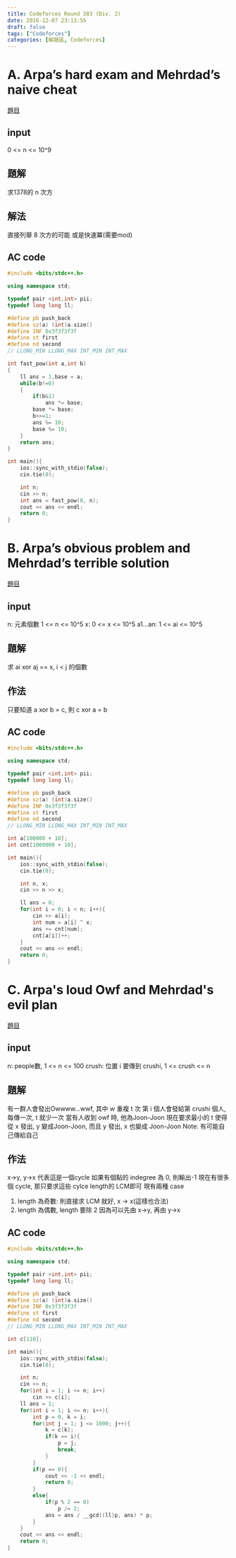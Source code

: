 ```yaml
---
title: Codeforces Round 383 (Div. 2)
date: 2016-12-07 23:13:55
draft: false
tags: ["Codeforces"]
categories: [解題區, Codeforces]
---
```


# A. Arpa’s hard exam and Mehrdad’s naive cheat
[題目](http://codeforces.com/contest/742/problem/A)

## input
0 <= n <= 10^9

## 題解
求1378的 n 次方

## 解法
直接列舉 8 次方的可能
或是快速冪(需要mod)

## AC code
```cpp
#include <bits/stdc++.h>

using namespace std;

typedef pair <int,int> pii;
typedef long long ll;

#define pb push_back
#define sz(a) (int)a.size()
#define INF 0x3f3f3f3f
#define st first
#define nd second
// LLONG_MIN LLONG_MAX INT_MIN INT_MAX

int fast_pow(int a,int b)  
{  
    ll ans = 1,base = a;  
    while(b!=0)  
    {  
        if(b&1)  
            ans *= base;  
        base *= base;  
        b>>=1;
        ans %= 10;
        base %= 10;
    }  
    return ans;  
}  

int main(){
    ios::sync_with_stdio(false);
    cin.tie(0);

    int n;
    cin >> n;
    int ans = fast_pow(8, n);
    cout << ans << endl;
    return 0;
}
```

# B. Arpa’s obvious problem and Mehrdad’s terrible solution
[題目](http://codeforces.com/contest/742/problem/B)

## input
n: 元素個數 1 <= n <= 10^5
x: 0 <= x <= 10^5
a1...an: 1 <= ai <= 10^5

## 題解
求 ai xor aj == x, i < j 的個數

## 作法
只要知道 a xor b = c, 則 c xor a = b

## AC code
```cpp
#include <bits/stdc++.h>

using namespace std;

typedef pair <int,int> pii;
typedef long long ll;

#define pb push_back
#define sz(a) (int)a.size()
#define INF 0x3f3f3f3f
#define st first
#define nd second
// LLONG_MIN LLONG_MAX INT_MIN INT_MAX

int a[100000 + 10];
int cnt[1000000 + 10];

int main(){
    ios::sync_with_stdio(false);
    cin.tie(0);

    int n, x;
    cin >> n >> x;

    ll ans = 0;
    for(int i = 0; i < n; i++){
        cin >> a[i];
        int num = a[i] ^ x;
        ans += cnt[num];
        cnt[a[i]]++;
    }
    cout << ans << endl;
    return 0;
}
```

# C. Arpa's loud Owf and Mehrdad's evil plan
[題目](http://codeforces.com/contest/742/problem/C)

## input
n: people數, 1 <= n <= 100
crush: 位置 i 要傳到 crushi, 1 <= crush <= n

## 題解
有一群人會發出Owwww...wwf, 其中 w 重複 t 次
第 i 個人會發給第 crushi 個人, 每傳一次, t 就少一次
當有人收到 owf 時, 他為Joon-Joon
現在要求最小的 t
使得從 x 發出, y 變成Joon-Joon, 而且 y 發出, x 也變成 Joon-Joon
Note: 有可能自己傳給自己

## 作法
x->y, y->x 代表這是一個cycle
如果有個點的 indegree 為 0, 則輸出-1
現在有很多個 cycle, 那只要求這些 cylce length的 LCM即可
現有兩種 case
1. length 為奇數: 則直接求 LCM 就好, x -> x(這樣也合法)
2. length 為偶數, length 要除 2
因為可以先由 x->y, 再由 y->x

## AC code
```cpp
#include <bits/stdc++.h>

using namespace std;

typedef pair <int,int> pii;
typedef long long ll;

#define pb push_back
#define sz(a) (int)a.size()
#define INF 0x3f3f3f3f
#define st first
#define nd second
// LLONG_MIN LLONG_MAX INT_MIN INT_MAX

int c[110];

int main(){
    ios::sync_with_stdio(false);
    cin.tie(0);

    int n;
    cin >> n;
    for(int i = 1; i <= n; i++)
        cin >> c[i];
    ll ans = 1;
    for(int i = 1; i <= n; i++){
        int p = 0, k = i;
        for(int j = 1; j <= 1000; j++){
            k = c[k];
            if(k == i){
                p = j;
                break;
            }
        }
        if(p == 0){
            cout << -1 << endl;
            return 0;
        }
        else{
            if(p % 2 == 0)
                p /= 2;
            ans = ans / __gcd((ll)p, ans) * p;
        }
    }
    cout << ans << endl;
    return 0;
}
```
